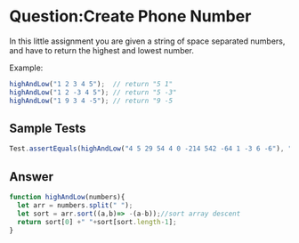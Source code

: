 # Question:Create Phone Number
In this little assignment you are given a string of space separated numbers, and have to return the highest and lowest number.

Example:
```JavaScript
highAndLow("1 2 3 4 5");  // return "5 1"
highAndLow("1 2 -3 4 5"); // return "5 -3"
highAndLow("1 9 3 4 -5"); // return "9 -5
```
## Sample Tests
```JavaScript
Test.assertEquals(highAndLow("4 5 29 54 4 0 -214 542 -64 1 -3 6 -6"), "542 -214");
```
## Answer
```JavaScript
function highAndLow(numbers){
  let arr = numbers.split(" ");
  let sort = arr.sort((a,b)=> -(a-b));//sort array descent
  return sort[0] +" "+sort[sort.length-1];
}
```
